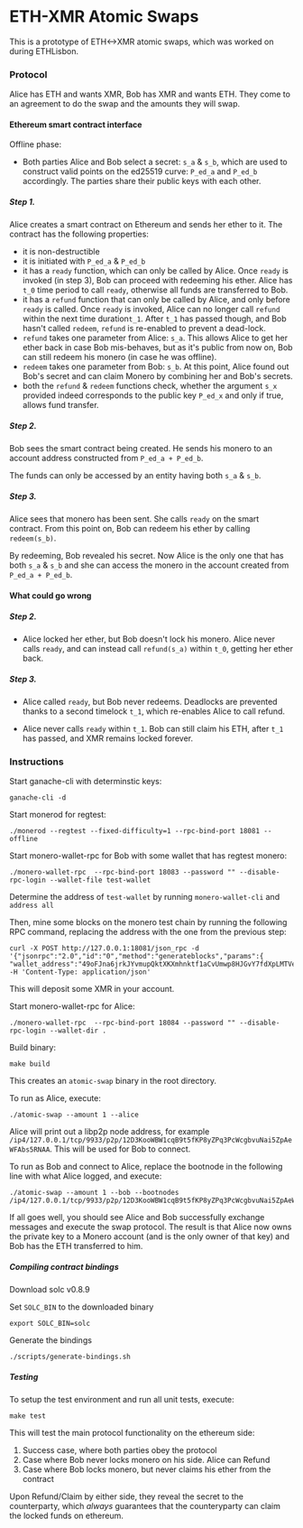# ETH-XMR Atomic Swaps

This is a prototype of ETH<->XMR atomic swaps, which was worked on during ETHLisbon.

### Protocol

Alice has ETH and wants XMR, Bob has XMR and wants ETH. They come to an agreement to do the swap and the amounts they will swap.

#### Ethereum smart contract interface

Offline phase:
- Both parties Alice and Bob select a secret: `s_a` & `s_b`, which are used to construct valid points on the ed25519 curve: `P_ed_a` and `P_ed_b` accordingly. The parties share their public keys with each other.

##### Step 1.
Alice creates a smart contract on Ethereum and sends her ether to it. The contract has the following properties:
- it is non-destructible
- it is initiated with `P_ed_a` & `P_ed_b`
- it has a `ready` function, which can only be called by Alice. Once `ready` is invoked (in step 3), Bob can proceed with redeeming his ether. Alice has `t_0` time period to call `ready`, otherwise all funds are transferred to Bob.
- it has a `refund` function that can only be called by Alice, and only before `ready` is called. Once `ready` is invoked, Alice can no longer call `refund` within the next time duration`t_1`. After `t_1` has passed though, and Bob hasn't called `redeem`, `refund` is re-enabled to prevent a dead-lock.
- `refund` takes one parameter from Alice: `s_a`. This allows Alice to get her ether back in case Bob mis-behaves, but as it's public from now on, Bob can still redeem his monero (in case he was offline). 
- `redeem` takes one parameter from Bob: `s_b`. At this point, Alice found out Bob's secret and can claim Monero by combining her and Bob's secrets.
- both the `refund` & `redeem` functions check, whether the argument `s_x` provided indeed corresponds to the public key `P_ed_x` and only if true, allows fund transfer.

##### Step 2. 
Bob sees the smart contract being created. He sends his monero to an account address constructed from `P_ed_a + P_ed_b`.

The funds can only be accessed by an entity having both `s_a` & `s_b`.

##### Step 3.
Alice sees that monero has been sent. She calls `ready` on the smart contract.
From this point on, Bob can redeem his ether by calling `redeem(s_b)`.

By redeeming, Bob revealed his secret. Now Alice is the only one that has both `s_a` & `s_b` and she can access the monero in the account created from `P_ed_a + P_ed_b`.

#### What could go wrong

##### Step 2.

- Alice locked her ether, but Bob doesn't lock his monero.
Alice never calls `ready`, and can instead call `refund(s_a)` within `t_0`, getting her ether back.


##### Step 3.

- Alice called `ready`, but Bob never redeems. Deadlocks are prevented thanks to a second timelock `t_1`, which re-enables Alice to call refund.

- Alice never calls `ready` within `t_1`. Bob can still claim his ETH, after `t_1` has passed, and XMR remains locked forever.


### Instructions

Start ganache-cli with determinstic keys:
```
ganache-cli -d
```

Start monerod for regtest:
```
./monerod --regtest --fixed-difficulty=1 --rpc-bind-port 18081 --offline
```

Start monero-wallet-rpc for Bob with some wallet that has regtest monero:
```
./monero-wallet-rpc  --rpc-bind-port 18083 --password "" --disable-rpc-login --wallet-file test-wallet
```

Determine the address of `test-wallet` by running `monero-wallet-cli` and `address all`

Then, mine some blocks on the monero test chain by running the following RPC command, replacing the address with the one from the previous step:
```
curl -X POST http://127.0.0.1:18081/json_rpc -d '{"jsonrpc":"2.0","id":"0","method":"generateblocks","params":{ "wallet_address":"49oFJna6jrkJYvmupQktXKXmhnktf1aCvUmwp8HJGvY7fdXpLMTVeqmZLWQLkyHXuU9Z8mZ78LordCmp3Nqx5T9GFdEGueB","amount_of_blocks":100}' -H 'Content-Type: application/json'
```

This will deposit some XMR in your account.

Start monero-wallet-rpc for Alice:
```
./monero-wallet-rpc  --rpc-bind-port 18084 --password "" --disable-rpc-login --wallet-dir .
```

Build binary:
```
make build
```

This creates an `atomic-swap` binary in the root directory.

To run as Alice, execute:
```
./atomic-swap --amount 1 --alice
```

Alice will print out a libp2p node address, for example `/ip4/127.0.0.1/tcp/9933/p2p/12D3KooWBW1cqB9t5fKP8yZPq3PcWcgbvuNai5ZpAeWFAbs5RNAA`. This will be used for Bob to connect.

To run as Bob and connect to Alice, replace the bootnode in the following line with what Alice logged, and execute:

```
./atomic-swap --amount 1 --bob --bootnodes /ip4/127.0.0.1/tcp/9933/p2p/12D3KooWBW1cqB9t5fKP8yZPq3PcWcgbvuNai5ZpAeWFAbs5RNAA
```

If all goes well, you should see Alice and Bob successfully exchange messages and execute the swap protocol. The result is that Alice now owns the private key to a Monero account (and is the only owner of that key) and Bob has the ETH transferred to him.


##### Compiling contract bindings

Download solc v0.8.9

Set `SOLC_BIN` to the downloaded binary
```
export SOLC_BIN=solc
```

Generate the bindings
```
./scripts/generate-bindings.sh
```

##### Testing
To setup the test environment and run all unit tests, execute:
```
make test
```

This will test the main protocol functionality on the ethereum side:
1. Success case, where both parties obey the protocol
2. Case where Bob never locks monero on his side. Alice can Refund
3. Case where Bob locks monero, but never claims his ether from the contract

Upon Refund/Claim by either side, they reveal the secret to the counterparty, which *always* guarantees that the counteryparty can claim the locked funds on ethereum.
